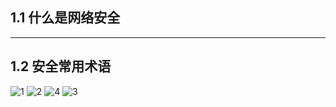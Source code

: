 ## 1.1 什么是网络安全

---

## 1.2 安全常用术语

![1](https://img1.imgtp.com/2023/09/04/CphVLQl0.png)
![2](https://img1.imgtp.com/2023/09/04/Z0jTAdvj.png)
![4](https://img1.imgtp.com/2023/09/04/v1WU0TCG.png)
![3](https://img1.imgtp.com/2023/09/04/e13P566E.png)
